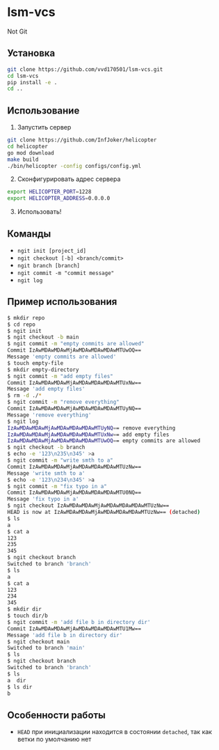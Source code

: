 # lsm-vcs

Not Git

## Установка

```bash
git clone https://github.com/vvd170501/lsm-vcs.git
cd lsm-vcs
pip install -e .
cd ..
```

## Использование

1. Запустить сервер

```bash
git clone https://github.com/InfJoker/helicopter
cd helicopter
go mod download
make build
./bin/helicopter -config configs/config.yml
```

2. Сконфигурировать адрес сервера

```bash
export HELICOPTER_PORT=1228
export HELICOPTER_ADDRESS=0.0.0.0
```

3. Использовать!

## Команды

- `ngit init [project_id]`
- `ngit checkout [-b] <branch/commit>`
- `ngit branch [branch]`
- `ngit commit -m "commit message"`
- `ngit log`

## Пример использования

```bash
$ mkdir repo
$ cd repo
$ ngit init
$ ngit checkout -b main
$ ngit commit -m "empty commits are allowed"
Commit IzAwMDAwMDAwMjAwMDAwMDAwMDAwMTUwOQ==
Message 'empty commits are allowed'
$ touch empty-file
$ mkdir empty-directory
$ ngit commit -m "add empty files"
Commit IzAwMDAwMDAwMjAwMDAwMDAwMDAwMTUxNw==
Message 'add empty files'
$ rm -d ./*
$ ngit commit -m "remove everything"
Commit IzAwMDAwMDAwMjAwMDAwMDAwMDAwMTUyNQ==
Message 'remove everything'
$ ngit log
IzAwMDAwMDAwMjAwMDAwMDAwMDAwMTUyNQ== remove everything
IzAwMDAwMDAwMjAwMDAwMDAwMDAwMTUxNw== add empty files
IzAwMDAwMDAwMjAwMDAwMDAwMDAwMTUwOQ== empty commits are allowed
$ ngit checkout -b branch
$ echo -e '123\n235\n345' >a
$ ngit commit -m "write smth to a"
Commit IzAwMDAwMDAwMjAwMDAwMDAwMDAwMTUzNw==
Message 'write smth to a'
$ echo -e '123\n234\n345' >a
$ ngit commit -m "fix typo in a"
Commit IzAwMDAwMDAwMjAwMDAwMDAwMDAwMTU0NQ==
Message 'fix typo in a'
$ ngit checkout IzAwMDAwMDAwMjAwMDAwMDAwMDAwMTUzNw==
HEAD is now at IzAwMDAwMDAwMjAwMDAwMDAwMDAwMTUzNw== (detached)
$ ls
a
$ cat a
123
235
345
$ ngit checkout branch
Switched to branch 'branch'
$ ls
a
$ cat a
123
234
345
$ mkdir dir
$ touch dir/b
$ ngit commit -m 'add file b in directory dir'
Commit IzAwMDAwMDAwMjAwMDAwMDAwMDAwMTU1Mw==
Message 'add file b in directory dir'
$ ngit checkout main
Switched to branch 'main'
$ ls
$ ngit checkout branch
Switched to branch 'branch'
$ ls
a  dir
$ ls dir
b
```

## Особенности работы

- `HEAD` при инициализации находится в состоянии `detached`, так как ветки по умолчанию нет
